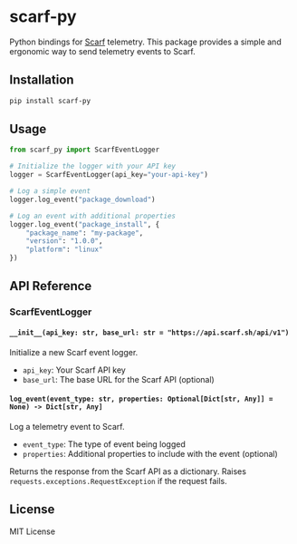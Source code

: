 # scarf-py

Python bindings for [Scarf](https://scarf.sh) telemetry. This package provides a simple and ergonomic way to send telemetry events to Scarf.

## Installation

```bash
pip install scarf-py
```

## Usage

```python
from scarf_py import ScarfEventLogger

# Initialize the logger with your API key
logger = ScarfEventLogger(api_key="your-api-key")

# Log a simple event
logger.log_event("package_download")

# Log an event with additional properties
logger.log_event("package_install", {
    "package_name": "my-package",
    "version": "1.0.0",
    "platform": "linux"
})
```

## API Reference

### ScarfEventLogger

#### `__init__(api_key: str, base_url: str = "https://api.scarf.sh/api/v1")`

Initialize a new Scarf event logger.

- `api_key`: Your Scarf API key
- `base_url`: The base URL for the Scarf API (optional)

#### `log_event(event_type: str, properties: Optional[Dict[str, Any]] = None) -> Dict[str, Any]`

Log a telemetry event to Scarf.

- `event_type`: The type of event being logged
- `properties`: Additional properties to include with the event (optional)

Returns the response from the Scarf API as a dictionary. Raises `requests.exceptions.RequestException` if the request fails.

## License

MIT License 